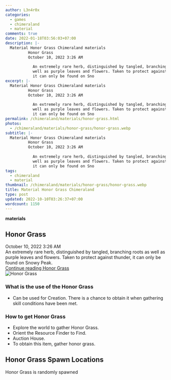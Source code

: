 ```yaml
---
author: L3n4r0x
categories:
  - games
  - chimeraland
  - material
comments: true
date: 2022-01-18T03:56:03+07:00
description: |-
  Material Honor Grass Chimeraland materials
          Honor Grass
          October 10, 2022 3:26 AM
          
            An extremely rare herb, distinguished by tangled, branching roots as
            well as purple leaves and flowers. Taken to protect against thunder,
            it can only be found on Sno
excerpt: |-
  Material Honor Grass Chimeraland materials
          Honor Grass
          October 10, 2022 3:26 AM
          
            An extremely rare herb, distinguished by tangled, branching roots as
            well as purple leaves and flowers. Taken to protect against thunder,
            it can only be found on Sno
permalink: /chimeraland/materials/honor-grass.html
photos:
  - /chimeraland/materials/honor-grass/honor-grass.webp
subtitle: |-
  Material Honor Grass Chimeraland materials
          Honor Grass
          October 10, 2022 3:26 AM
          
            An extremely rare herb, distinguished by tangled, branching roots as
            well as purple leaves and flowers. Taken to protect against thunder,
            it can only be found on Sno
tags:
  - chimeraland
  - material
thumbnail: /chimeraland/materials/honor-grass/honor-grass.webp
title: Material Honor Grass Chimeraland
type: post
updated: 2022-10-10T03:26:37+07:00
wordcount: 1150
---
```


<link
  rel="stylesheet"
  href="https://rawcdn.githack.com/dimaslanjaka/Web-Manajemen/870a349/css/bootstrap-5-3-0-alpha3-wrapper.css"
/>
<section id="bootstrap-wrapper">
  <div data-bs-theme="dark">
    <div
      class="row g-0 border rounded overflow-hidden flex-md-row mb-4 shadow-sm position-relative bg-dark text-light"
    >
      <div class="col p-4 d-flex flex-column position-static">
        <strong class="d-inline-block mb-2 text-success">materials</strong>
        <h2 class="mb-0">Honor Grass</h2>
        <div class="mb-1 text-muted">October 10, 2022 3:26 AM</div>
        <div class="mb-2 border p-1">
          An extremely rare herb, distinguished by tangled, branching roots as
          well as purple leaves and flowers. Taken to protect against thunder,
          it can only be found on Snowy Peak.
        </div>
        <a
          href="/chimeraland/materials/honor-grass.html"
          class="stretched-link d-none text-primary"
          >Continue reading Honor Grass</a
        >
      </div>
      <div class="col-auto d-none d-md-block d-lg-block">
        <img
          src="https://www.webmanajemen.com/chimeraland/materials/honor-grass/honor-grass.webp"
          alt="Honor Grass"
        />
      </div>
    </div>
    <div class="row">
      <div class="col-lg-6 col-12 mb-2">
        <div class="card">
          <div class="card-body">
            <h3 class="card-title">What is the use of the Honor Grass</h3>
            <div class="card-text">
              <ul>
                <li>
                  Can be used for Creation. There is a chance to obtain it when
                  gathering skill conditions have been met.
                </li>
              </ul>
            </div>
          </div>
        </div>
      </div>
      <div class="col-lg-6 col-12 mb-2">
        <div class="card">
          <div class="card-body">
            <h3 class="card-title">How to get Honor Grass</h3>
            <div class="card-text">
              <ul>
                <li>Explore the world to gather Honor Grass.</li>
                <li>Orient the Resource Finder to Find.</li>
                <li>Auction House.</li>
                <li>To obtain this item, gather honor grass.</li>
              </ul>
            </div>
          </div>
        </div>
      </div>
      <div class="col-12 mb-2">
        <h2>Honor Grass Spawn Locations</h2>
        <p>Honor Grass is randomly spawned</p>
      </div>
    </div>
  </div>
</section>